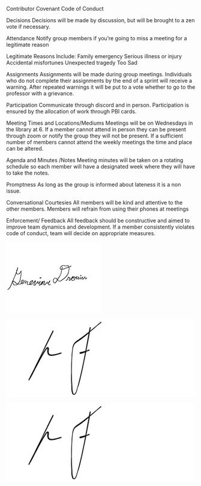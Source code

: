 

Contributor Covenant Code of Conduct

Decisions
Decisions will be made by discussion, but will be brought to a zen vote if necessary.

Attendance
Notify group members if you’re going to miss a meeting for a legitimate reason

Legitimate Reasons Include:
Family emergency 
Serious illness or injury 
Accidental misfortunes 
Unexpected tragedy 
Too Sad


Assignments
Assignments will be made during group meetings. Individuals who do not complete their assignments by the end of a sprint will receive a warning. After repeated warnings it will be put to a vote whether to go to the professor with a grievance.


Participation
Communicate through discord and in person. Participation is ensured by the allocation of work through PBI cards.


Meeting Times and Locations/Mediums
Meetings will be on Wednesdays in the library at 6. If a member cannot attend in person they can be present through zoom or notify the group they will not be present. If a sufficient number of members cannot attend the weekly meetings the time and place can be altered.


Agenda and Minutes /Notes
Meeting minutes will be taken on a rotating schedule so each member will have a designated week where they will have to take the notes. 

Promptness
As long as the group is informed about lateness it is a non issue.


Conversational Courtesies
All members will be kind and attentive to the other members. Members will refrain from using their phones at meetings


Enforcement/ Feedback
All feedback should be constructive and aimed to improve team dynamics and development.
If a member consistently violates code of conduct, team will decide on appropriate measures.



![Genevieve's Signiture.](https://github.com/jacknystrom/Penny-planner/blob/main/src/Gen's%20signiture.png)

![Jack's Signature.](https://github.com/jacknystrom/Penny-planner/blob/main/src/signature.png)

![Anthony's Signature.](https://github.com/jacknystrom/Penny-planner/blob/main/src/signatureAnthony.png)


